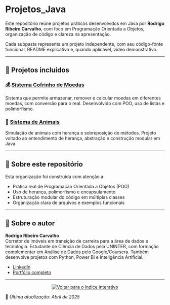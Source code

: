 # Projetos_Java

Este repositório reúne projetos práticos desenvolvidos em Java por **Rodrigo Ribeiro Carvalho**, com foco em Programação Orientada a Objetos, organização de código e clareza na apresentação.

Cada subpasta representa um projeto independente, com seu código-fonte funcional, README explicativo e, quando aplicável, vídeo demonstrativo.

---

## 📁 Projetos incluídos

### 💰 [Sistema Cofrinho de Moedas](./cofrinho_moedas)
Sistema que permite armazenar, remover e calcular moedas em diferentes moedas, com conversão para o real. Desenvolvido com POO, uso de listas e polimorfismo.

### 🐾 [Sistema de Animais](./sistema_animais)
Simulação de animais com herança e sobreposição de métodos. Projeto voltado ao entendimento de herança, abstração e construção modular em Java.

---

## 🎯 Sobre este repositório

Esta organização foi construída com atenção a:

- Prática real de Programação Orientada a Objetos (POO)
- Uso de herança, polimorfismo e encapsulamento
- Estruturação modular do código em múltiplas classes
- Organização clara de arquivos e exemplos funcionais

---

## 👤 Sobre o autor

**Rodrigo Ribeiro Carvalho**  
Corretor de imóveis em transição de carreira para a área de dados e tecnologia. Estudante de Ciência de Dados pela UNINTER, com formação complementar em Análise de Dados pelo Google/Coursera. Também desenvolve projetos com Python, Power BI e Inteligência Artificial.

- [LinkedIn](https://www.linkedin.com/in/rodrigo-ribeiro-datascience)  
- [Portfólio completo](https://github.com/Rodrigo-RRC)

---

<p align="center">
  <a href="https://rodrigo-rrc.github.io/" target="_blank">
    <img src="https://img.shields.io/badge/⬅️ Voltar para o índice interativo-blue?style=for-the-badge" alt="Voltar para o índice interativo"/>
  </a>
</p>

📌 *Última atualização: Abril de 2025*

